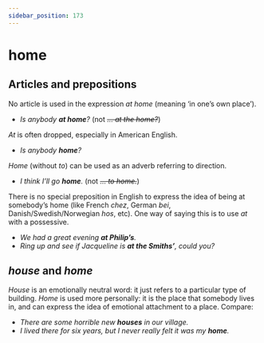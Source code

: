 ```yaml
---
sidebar_position: 173
---
```


# home

## Articles and prepositions

No article is used in the expression *at home* (meaning ‘in one’s own place’).

- *Is anybody **at home**?* (not *~~… at the home?~~*)

*At* is often dropped, especially in American English.

- *Is anybody **home**?*

*Home* (without *to*) can be used as an adverb referring to direction.

- *I think I’ll go **home**.* (not *~~… to home.~~*)

There is no special preposition in English to express the idea of being at somebody’s home (like French *chez*, German *bei*, Danish/Swedish/Norwegian *hos*, etc). One way of saying this is to use *at* with a possessive.

- *We had a great evening **at Philip’s**.*
- *Ring up and see if Jacqueline is **at the Smiths’**, could you?*

## *house* and *home*

*House* is an emotionally neutral word: it just refers to a particular type of building. *Home* is used more personally: it is the place that somebody lives in, and can express the idea of emotional attachment to a place. Compare:

- *There are some horrible new **houses** in our village.*
- *I lived there for six years, but I never really felt it was my **home**.*
